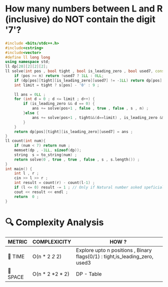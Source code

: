 
# How many numbers between L and R (inclusive) do NOT contain the digit '7'? 

```cpp
#include <bits/stdc++.h>
#include<cstring>
#include<vector>
#define ll long long 
using namespace std;
ll dp[20][2][2][2]; 
ll solve(int pos , bool tight , bool is_leading_zero , bool used7, const string& s , int n) {
    if (pos >= n) return !used7 ? 1LL : 0LL;
    if (dp[pos][tight][is_leading_zero][used7] != -1LL) return dp[pos][tight][is_leading_zero][used7] ;
    int limit = tight ? s[pos] - '0' : 9 ;
    
    ll ans = 0LL ;
    for (int d = 0 ; d <= limit ; d++) {
        if (is_leading_zero && d == 0) {
            ans += solve(pos+1 , false , true , false , s , n) ;
        }else {
            ans += solve(pos+1 , tight&&(d==limit) , is_leading_zero && (d == 0) , used7 || d== 7 , s , n) ; 
        }
    }
    return dp[pos][tight][is_leading_zero][used7] = ans ;
}
ll count(int num){
    if (num < 7) return num ;
    memset(dp , -1LL, sizeof(dp));
    string  s = to_string(num) ;
    return solve(0 , true , true , false , s , s.length()) ;
}
int main() {
	int l , r ;
	cin >> l >> r ;
	int result = count(r) - count(l-1) ;
	if (l <= 0) result -= 1 ; // Only if Natural number asked speficially to exclude 0 as it will be counted as not having 7
	cout << result << endl ;
	return  0 ;
}

```
# 🔍 Complexity Analysis

| METRIC   | COMPLEXICITY  |    HOW ? |
|-----------|-------------|------------|
| 🧭 TIME  | O(n * 2 *2* 2)     | Explore upto n positions , Binary flags(0/1) : tight,is_leading_zero, used3 |
| 🧠 SPACE |   O(n * 2 *2 * 2)   |   DP - Table         |
